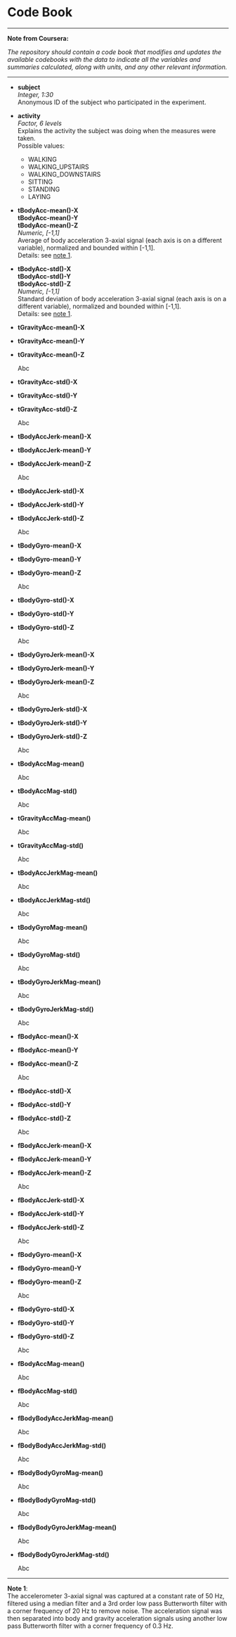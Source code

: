 # Code Book

---

**Note from Coursera:** 

_The repository should contain a code book that modifies and updates the available codebooks with the data to indicate all the variables and summaries calculated, along with units, and any other relevant information._

---

* **subject**  
   *Integer, 1:30*  
   Anonymous ID of the subject who participated in the experiment.

* **activity**  
   *Factor, 6 levels*  
   Explains the activity the subject was doing when the measures were taken.  
   Possible values:  
  * WALKING
  * WALKING_UPSTAIRS
  * WALKING_DOWNSTAIRS
  * SITTING
  * STANDING
  * LAYING


* **tBodyAcc-mean()-X**  
   **tBodyAcc-mean()-Y**  
   **tBodyAcc-mean()-Z**  
   *Numeric, [-1,1]*  
   Average of body acceleration 3-axial signal (each axis is on a different variable), normalized and bounded within [-1,1].  
   Details: see [note 1](#note1).

* **tBodyAcc-std()-X**  
   **tBodyAcc-std()-Y**  
   **tBodyAcc-std()-Z**  
   *Numeric, [-1,1]*  
   Standard deviation of body acceleration 3-axial signal (each axis is on a different variable), normalized and bounded within [-1,1].  
   Details: see [note 1](#note1).

* **tGravityAcc-mean()-X**
* **tGravityAcc-mean()-Y**
* **tGravityAcc-mean()-Z**
   
   Abc

* **tGravityAcc-std()-X**
* **tGravityAcc-std()-Y**
* **tGravityAcc-std()-Z**
   
   Abc

* **tBodyAccJerk-mean()-X**
* **tBodyAccJerk-mean()-Y**
* **tBodyAccJerk-mean()-Z**
   
   Abc

* **tBodyAccJerk-std()-X**
* **tBodyAccJerk-std()-Y**
* **tBodyAccJerk-std()-Z**
   
   Abc

* **tBodyGyro-mean()-X**
* **tBodyGyro-mean()-Y**
* **tBodyGyro-mean()-Z**
   
   Abc

* **tBodyGyro-std()-X**
* **tBodyGyro-std()-Y**
* **tBodyGyro-std()-Z**
   
   Abc

* **tBodyGyroJerk-mean()-X**
* **tBodyGyroJerk-mean()-Y**
* **tBodyGyroJerk-mean()-Z**
   
   Abc

* **tBodyGyroJerk-std()-X**
* **tBodyGyroJerk-std()-Y**
* **tBodyGyroJerk-std()-Z**
   
   Abc

* **tBodyAccMag-mean()**

   Abc

* **tBodyAccMag-std()**

   Abc

* **tGravityAccMag-mean()**

   Abc

* **tGravityAccMag-std()**

   Abc

* **tBodyAccJerkMag-mean()**

   Abc

* **tBodyAccJerkMag-std()**

   Abc

* **tBodyGyroMag-mean()**

   Abc

* **tBodyGyroMag-std()**

   Abc

* **tBodyGyroJerkMag-mean()**

   Abc

* **tBodyGyroJerkMag-std()**

   Abc

* **fBodyAcc-mean()-X**
* **fBodyAcc-mean()-Y**
* **fBodyAcc-mean()-Z**
   
   Abc

* **fBodyAcc-std()-X**
* **fBodyAcc-std()-Y**
* **fBodyAcc-std()-Z**
   
   Abc

* **fBodyAccJerk-mean()-X**
* **fBodyAccJerk-mean()-Y**
* **fBodyAccJerk-mean()-Z**
   
   Abc

* **fBodyAccJerk-std()-X**
* **fBodyAccJerk-std()-Y**
* **fBodyAccJerk-std()-Z**
   
   Abc

* **fBodyGyro-mean()-X**
* **fBodyGyro-mean()-Y**
* **fBodyGyro-mean()-Z**
   
   Abc

* **fBodyGyro-std()-X**
* **fBodyGyro-std()-Y**
* **fBodyGyro-std()-Z**
   
   Abc

* **fBodyAccMag-mean()**

   Abc

* **fBodyAccMag-std()**

   Abc

* **fBodyBodyAccJerkMag-mean()**

   Abc

* **fBodyBodyAccJerkMag-std()**

   Abc

* **fBodyBodyGyroMag-mean()**

   Abc

* **fBodyBodyGyroMag-std()**

   Abc

* **fBodyBodyGyroJerkMag-mean()**

   Abc

* **fBodyBodyGyroJerkMag-std()**

   Abc


---

<a name="note1">**Note 1**</a>:  
The accelerometer 3-axial signal was captured at a constant rate of 50 Hz, filtered using a median filter and a 3rd order low pass Butterworth filter with a corner frequency of 20 Hz to remove noise. The acceleration signal was then separated into body and gravity acceleration signals using another low pass Butterworth filter with a corner frequency of 0.3 Hz.